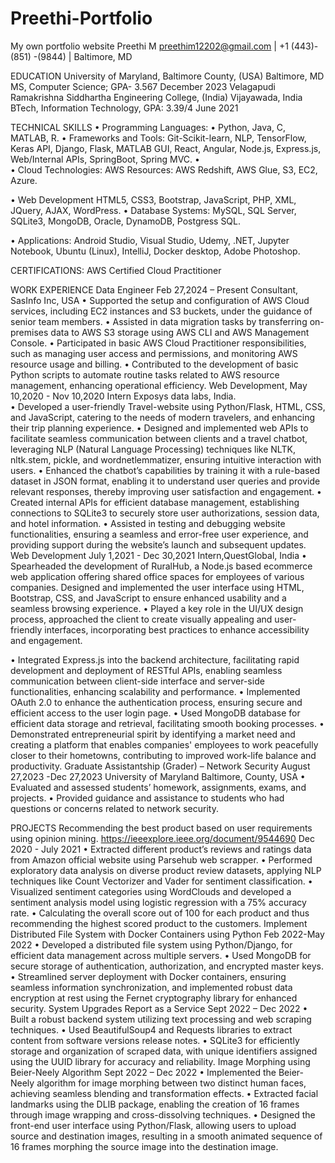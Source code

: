 # Preethi-Portfolio
My own portfolio website
Preethi M
preethim12202@gmail.com | +1 (443)-(851) -(9844) | Baltimore, MD

EDUCATION
University of Maryland, Baltimore County, (USA)	                                   Baltimore, MD
MS, Computer Science; GPA- 3.567	                                December 2023
Velagapudi Ramakrishna Siddhartha Engineering College, (India)	                            Vijayawada, India
BTech, Information Technology, GPA: 3.39/4	                                            June 2021

TECHNICAL SKILLS
•	Programming Languages:	•	Python, Java, C, MATLAB, R.
•	Frameworks and Tools:	Git-Scikit-learn, NLP, TensorFlow, Keras API, Django, Flask, MATLAB GUI, React, Angular, Node.js, Express.js, Web/Internal APIs, SpringBoot, Spring MVC.
•	
•	Cloud Technologies:	AWS Resources: AWS Redshift, AWS Glue, S3, EC2, Azure.

•	Web Development	HTML5, CSS3, Bootstrap, JavaScript, PHP, XML, JQuery, AJAX, WordPress.
•	Database Systems:	MySQL, SQL Server, SQLite3, MongoDB, Oracle, DynamoDB, Postgress SQL.

•	Applications:	Android Studio, Visual Studio, Udemy, .NET, Jupyter Notebook, Ubuntu (Linux), IntelliJ, Docker desktop, Adobe Photoshop.


CERTIFICATIONS: AWS Certified Cloud Practitioner

WORK EXPERIENCE
Data Engineer                                   					                                     Feb 27,2024 – Present
Consultant, SasInfo Inc, USA
•	Supported the setup and configuration of AWS Cloud services, including EC2 instances and S3 buckets, under the guidance of senior team members.
•	Assisted in data migration tasks by transferring on-premises data to AWS S3 storage using AWS CLI and  AWS Management Console.
•	Participated in basic AWS Cloud Practitioner responsibilities, such as managing user access and permissions, and monitoring AWS resource usage and billing.
•	Contributed to the development of basic Python scripts to automate routine tasks related to AWS resource management, enhancing operational efficiency.
Web Development,                                                                                                                                                         May 10,2020 - Nov 10,2020
Intern Exposys data labs, India.                                    
•	Developed a user-friendly Travel-website using Python/Flask, HTML, CSS, and JavaScript, catering to the needs of modern travelers, and enhancing their trip planning experience.
•	Designed and implemented web APIs to facilitate seamless communication between clients and a travel chatbot, leveraging NLP (Natural Language Processing) techniques like NLTK, nltk.stem, pickle, and wordnetlemmatizer, ensuring intuitive interaction with users.
•	Enhanced the chatbot’s capabilities by training it with a rule-based dataset in JSON format, enabling it to understand user queries and provide relevant responses, thereby improving user satisfaction and engagement.
•	Created internal APIs for efficient database management, establishing connections to SQLite3 to securely store user authorizations, session data, and hotel information.
•	Assisted in testing and debugging website functionalities, ensuring a seamless and error-free user experience, and providing support during the website’s launch and subsequent updates.
Web Development                                                                                                                                        July 1,2021 - Dec 30,2021
Intern,QuestGlobal, India
•	Spearheaded the development of RuralHub, a Node.js based ecommerce web application offering shared office spaces for employees of various companies. Designed and implemented the user interface using HTML, Bootstrap, CSS, and JavaScript to ensure enhanced usability and a seamless browsing experience.
•	Played a key role in the UI/UX design process, approached the client to create visually appealing and user-friendly interfaces, incorporating best practices to enhance accessibility and engagement.




•	Integrated Express.js into the backend architecture, facilitating rapid development and deployment of RESTful APIs, enabling seamless communication between client-side interface and server-side functionalities, enhancing scalability and performance.
•	Implemented OAuth 2.0 to enhance the authentication process, ensuring secure and efficient access to the user login page.
•	Used MongoDB database for efficient data storage and retrieval, facilitating smooth booking processes.
•	Demonstrated entrepreneurial spirit by identifying a market need and creating a platform that enables companies' employees to work peacefully closer to their hometowns, contributing to improved work-life balance and productivity.
Graduate Assistantship (Grader) – Network Security                                                          August 27,2023 -Dec 27,2023
University of Maryland Baltimore, County, USA
•	Evaluated and assessed students’ homework, assignments, exams, and projects.
•	Provided guidance and assistance to students who had questions or concerns related to network security.

PROJECTS
Recommending the best product based on user requirements using opinion mining.
https://ieeexplore.ieee.org/document/9544690                                                                                                 Dec 2020 - July 2021
•	Extracted different product’s reviews and ratings data from Amazon official website using Parsehub web scrapper.
•	Performed exploratory data analysis on diverse product review datasets, applying NLP techniques like Count Vectorizer and Vader for sentiment classification.
•	Visualized sentiment categories using WordClouds and developed a sentiment analysis model using logistic regression with a 75% accuracy rate.
•	Calculating the overall score out of 100 for each product and thus recommending the highest scored product to the customers.
Implement Distributed File System with Docker Containers using Python                                   Feb 2022-May 2022
•	Developed a distributed file system using Python/Django, for efficient data management across multiple servers.
•	Used MongoDB for secure storage of authentication, authorization, and encrypted master keys.
•	Streamlined server deployment with Docker containers, ensuring seamless information synchronization, and implemented robust data encryption at rest using the Fernet cryptography library for enhanced security.
System Upgrades Report as a Service                                                                                                             Sept 2022 – Dec 2022
•	Built a robust backend system utilizing text processing and web scraping techniques.
•	Used BeautifulSoup4 and Requests libraries to extract content from software versions release notes.
•	SQLite3 for efficiently storage and organization of scraped data, with unique identifiers assigned using the UUID library for accuracy and reliability.
Image Morphing using Beier-Neely Algorithm                                                                                           Sept 2022 – Dec 2022
•	Implemented the Beier-Neely algorithm for image morphing between two distinct human faces, achieving seamless blending and transformation effects.
•	Extracted facial landmarks using the DLIB package, enabling the creation of 16 frames through image wrapping and cross-dissolving techniques.
•	Designed the front-end user interface using Python/Flask, allowing users to upload source and destination images, resulting in a smooth animated sequence of 16 frames morphing the source image into the destination image.
